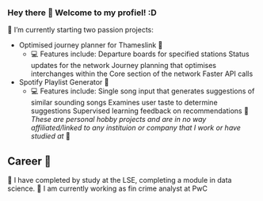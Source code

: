 ### Hey there 👋 Welcome to my profiel! :D 

🌱 I’m currently starting two passion projects:
  - Optimised journey planner for Thameslink 🚆
      - 💻 Features include:
              Departure boards for specified stations
              Status updates for the network
              Journey planning that optimises interchanges within the Core section of the network
              Faster API calls
  - Spotify Playlist Generator 🎵
      - 💻 Features include:
              Single song input that generates suggestions of similar sounding songs
              Examines user taste to determine suggestions
              Supervised learning feedback on recommendations
🍣 *These are personal hobby projects and are in no way affiliated/linked to any instituion or company that I work or have studied at* 🍣


## Career 🥇 
📖 I have completed by study at the LSE, completing a module in data science.
🏢 I am currently working as fin crime analyst at PwC 
